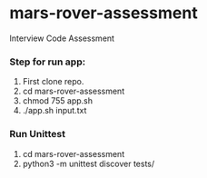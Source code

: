 # mars-rover-assessment
Interview Code Assessment

### Step for run app:

1. First clone repo.
2. cd mars-rover-assessment
3. chmod 755 app.sh
4. ./app.sh input.txt


### Run Unittest

1. cd mars-rover-assessment
2. python3 -m unittest discover tests/
